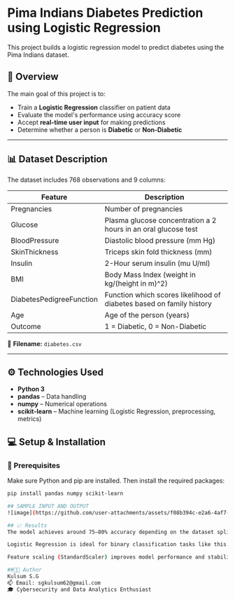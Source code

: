 # Pima Indians Diabetes Prediction using Logistic Regression

This project builds a logistic regression model to predict diabetes using the Pima Indians dataset.

## 📝 Overview

The main goal of this project is to:

- Train a **Logistic Regression** classifier on patient data
- Evaluate the model's performance using accuracy score
- Accept **real-time user input** for making predictions
- Determine whether a person is **Diabetic** or **Non-Diabetic**

---
## 📊 Dataset Description

The dataset includes 768 observations and 9 columns:

| Feature                    | Description                                                   |
|---------------------------|---------------------------------------------------------------|
| Pregnancies               | Number of pregnancies                                         |
| Glucose                   | Plasma glucose concentration a 2 hours in an oral glucose test|
| BloodPressure             | Diastolic blood pressure (mm Hg)                              |
| SkinThickness             | Triceps skin fold thickness (mm)                              |
| Insulin                   | 2-Hour serum insulin (mu U/ml)                                |
| BMI                       | Body Mass Index (weight in kg/(height in m)^2)                |
| DiabetesPedigreeFunction  | Function which scores likelihood of diabetes based on family history |
| Age                       | Age of the person (years)                                     |
| Outcome                   | 1 = Diabetic, 0 = Non-Diabetic                                |

📁 **Filename:** `diabetes.csv`

---
## ⚙️ Technologies Used

- **Python 3**
- **pandas** – Data handling
- **numpy** – Numerical operations
- **scikit-learn** – Machine learning (Logistic Regression, preprocessing, metrics)

## 💻 Setup & Installation

### 🔧 Prerequisites

Make sure Python and pip are installed. Then install the required packages:

```bash
pip install pandas numpy scikit-learn

## SAMPLE INPUT AND OUTPUT
![image](https://github.com/user-attachments/assets/f08b394c-e2a6-4af7-b2f3-c31279fcd395)

## 📈 Results
The model achieves around 75–80% accuracy depending on the dataset split.

Logistic Regression is ideal for binary classification tasks like this.

Feature scaling (StandardScaler) improves model performance and stability.

##👩‍💻 Author
Kulsum S.G
📫 Email: sgkulsum62@gmail.com
🎓 Cybersecurity and Data Analytics Enthusiast

